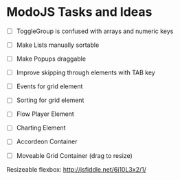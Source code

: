 ModoJS Tasks and Ideas
======================

- [ ] ToggleGroup is confused with arrays and numeric keys
- [ ] Make Lists manually sortable
- [ ] Make Popups draggable
- [ ] Improve skipping through elements with TAB key
- [ ] Events for grid element
- [ ] Sorting for grid element
- [ ] Flow Player Element
- [ ] Charting Element
- [ ] Accordeon Container
- [ ] Moveable Grid Container (drag to resize)


Resizeable flexbox: http://jsfiddle.net/6j10L3x2/1/